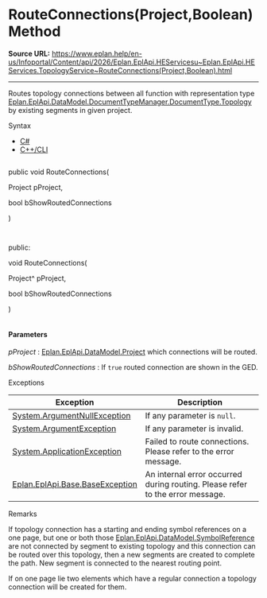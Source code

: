 # RouteConnections(Project,Boolean) Method

**Source URL:** https://www.eplan.help/en-us/Infoportal/Content/api/2026/Eplan.EplApi.HEServicesu~Eplan.EplApi.HEServices.TopologyService~RouteConnections(Project,Boolean).html

---

Routes topology connections between all function with representation type [Eplan.EplApi.DataModel.DocumentTypeManager.DocumentType.Topology](Eplan.EplApi.DataModelu~Eplan.EplApi.DataModel.DocumentTypeManager+DocumentType.html) by existing segments in given project.

Syntax

- [C#](#i-syntax-CS)
- [C++/CLI](#i-syntax-CPP2005)

```
```
public void RouteConnections( 

   Project pProject,

   bool bShowRoutedConnections

)
```
```

```
```
public:

void RouteConnections( 

   Project^ pProject,

   bool bShowRoutedConnections

)
```
```

#### Parameters

*pProject*
:   [Eplan.EplApi.DataModel.Project](Eplan.EplApi.DataModelu~Eplan.EplApi.DataModel.Project.html) which connections will be routed.

*bShowRoutedConnections*
:   If `true` routed connection are shown in the GED.

Exceptions

| Exception | Description |
| --- | --- |
| [System.ArgumentNullException](#) | If any parameter is `null`. |
| [System.ArgumentException](#) | If any parameter is invalid. |
| [System.ApplicationException](#) | Failed to route connections. Please refer to the error message. |
| [Eplan.EplApi.Base.BaseException](Eplan.EplApi.Baseu~Eplan.EplApi.Base.BaseException.html) | An internal error occurred during routing. Please refer to the error message. |

Remarks

If topology connection has a starting and ending symbol references on a one page, but one or both those [Eplan.EplApi.DataModel.SymbolReference](Eplan.EplApi.DataModelu~Eplan.EplApi.DataModel.SymbolReference.html) are not connected by segment to existing topology and this connection can be routed over this topology, then a new segments are created to complete the path. New segment is connected to the nearest routing point.

If on one page lie two elements which have a regular connection a topology connection will be created for them.
